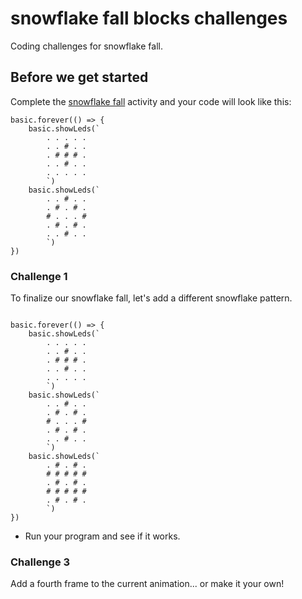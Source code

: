 # snowflake fall blocks challenges

Coding challenges for snowflake fall. 

## Before we get started

Complete the [snowflake fall](/lessons/snowflake-fall/activity) activity and your code will look like this:

```blocks
basic.forever(() => {
    basic.showLeds(`
        . . . . .
        . . # . .
        . # # # .
        . . # . .
        . . . . .
        `)
    basic.showLeds(`
        . . # . .
        . # . # .
        # . . . #
        . # . # .
        . . # . .
        `)
})
```

### Challenge 1



To finalize our snowflake fall, let's add a different snowflake pattern.

```blocks

basic.forever(() => {
    basic.showLeds(`
        . . . . .
        . . # . .
        . # # # .
        . . # . .
        . . . . .
        `)
    basic.showLeds(`
        . . # . .
        . # . # .
        # . . . #
        . # . # .
        . . # . .
        `)
    basic.showLeds(`
        . # . # .
        # # # # #
        . # . # .
        # # # # #
        . # . # .
        `)
})

```


* Run your program and see if it works.

### Challenge 3

Add a fourth frame to the current animation... or make it your own!

